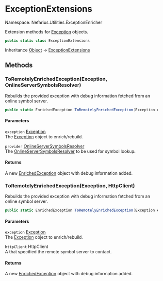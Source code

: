 # ExceptionExtensions

Namespace: Nefarius.Utilities.ExceptionEnricher

Extension methods for [Exception](https://docs.microsoft.com/en-us/dotnet/api/system.exception) objects.

```csharp
public static class ExceptionExtensions
```

Inheritance [Object](https://docs.microsoft.com/en-us/dotnet/api/system.object) → [ExceptionExtensions](./nefarius.utilities.exceptionenricher.exceptionextensions.md)

## Methods

### <a id="methods-toremotelyenrichedexception"/>**ToRemotelyEnrichedException(Exception, OnlineServerSymbolsResolver)**

Rebuilds the provided exception with debug information fetched from an online symbol server.

```csharp
public static EnrichedException ToRemotelyEnrichedException(Exception exception, OnlineServerSymbolsResolver provider)
```

#### Parameters

`exception` [Exception](https://docs.microsoft.com/en-us/dotnet/api/system.exception)<br>
The [Exception](https://docs.microsoft.com/en-us/dotnet/api/system.exception) object to enrich/rebuild.

`provider` [OnlineServerSymbolsResolver](./nefarius.utilities.exceptionenricher.onlineserversymbolsresolver.md)<br>
The [OnlineServerSymbolsResolver](./nefarius.utilities.exceptionenricher.onlineserversymbolsresolver.md) to be used for symbol lookup.

#### Returns

A new [EnrichedException](./nefarius.utilities.exceptionenricher.enrichedexception.md) object with debug information added.

### <a id="methods-toremotelyenrichedexception"/>**ToRemotelyEnrichedException(Exception, HttpClient)**

Rebuilds the provided exception with debug information fetched from an online symbol server.

```csharp
public static EnrichedException ToRemotelyEnrichedException(Exception exception, HttpClient httpClient)
```

#### Parameters

`exception` [Exception](https://docs.microsoft.com/en-us/dotnet/api/system.exception)<br>
The [Exception](https://docs.microsoft.com/en-us/dotnet/api/system.exception) object to enrich/rebuild.

`httpClient` HttpClient<br>
A  that specified the remote symbol server to contact.

#### Returns

A new [EnrichedException](./nefarius.utilities.exceptionenricher.enrichedexception.md) object with debug information added.
